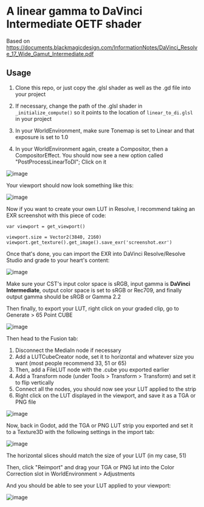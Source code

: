 # A linear gamma to DaVinci Intermediate OETF shader

Based on https://documents.blackmagicdesign.com/InformationNotes/DaVinci_Resolve_17_Wide_Gamut_Intermediate.pdf

## Usage

1. Clone this repo, or just copy the .glsl shader as well as the .gd file into your project

2. If necessary, change the path of the .glsl shader in `_initialize_compute()` so it points to the location of `linear_to_di.glsl` in your project

3. In your WorldEnvironment, make sure Tonemap is set to Linear and that exposure is set to 1.0

4. In your WorldEnvironment again, create a Compositor, then a CompositorEffect. You should now see a new option called "PostProcessLinearToDI"; Click on it

![image](https://github.com/user-attachments/assets/70c61c4e-d6d0-47a0-a0f6-7bbfbf807ee9)

Your viewport should now look something like this:

![image](https://github.com/user-attachments/assets/f6bd7313-8c1b-4203-a186-5d6d3645dfeb)

Now if you want to create your own LUT in Resolve, I recommend taking an EXR screenshot with this piece of code:
```
var viewport = get_viewport()

viewport.size = Vector2(3840, 2160)
viewport.get_texture().get_image().save_exr('screenshot.exr')
```

Once that's done, you can import the EXR into DaVinci Resolve/Resolve Studio and grade to your heart's content:

![image](https://github.com/user-attachments/assets/538176b0-5131-4048-b65c-fb37ac6f49cb)

Make sure your CST's input color space is sRGB, input gamma is **DaVinci Intermediate**, output color space is set to sRGB or Rec709, and finally output gamma should be sRGB or Gamma 2.2

Then finally, to export your LUT, right click on your graded clip, go to Generate > 65 Point CUBE

![image](https://github.com/user-attachments/assets/76cb597f-6def-4ca0-99a3-59326c5b9f3b)

Then head to the Fusion tab:

1. Disconnect the MediaIn node if necessary
2. Add a LUTCubeCreator node, set it to horizontal and whatever size you want (most people recommend 33, 51 or 65)
3. Then, add a FileLUT node with the .cube you exported earlier
4. Add a Transform node (under Tools > Transform > Transform) and set it to flip vertically
5. Connect all the nodes, you should now see your LUT applied to the strip
6. Right click on the LUT displayed in the viewport, and save it as a TGA or PNG file

![image](https://github.com/user-attachments/assets/60ae8acf-6b22-4524-8d75-dd1200829bbb)

Now, back in Godot, add the TGA or PNG LUT strip you exported and set it to a Texture3D with the following settings in the import tab:

![image](https://github.com/user-attachments/assets/d0277437-6a7f-4e0a-b0a9-f3496f929a98)

The horizontal slices should match the size of your LUT (in my case, 51)

Then, click "Reimport" and drag your TGA or PNG lut into the Color Correction slot in WorldEnvironment > Adjustments

And you should be able to see your LUT applied to your viewport:

![image](https://github.com/user-attachments/assets/5290c305-9d2d-4681-a168-d7ba3831454d)
